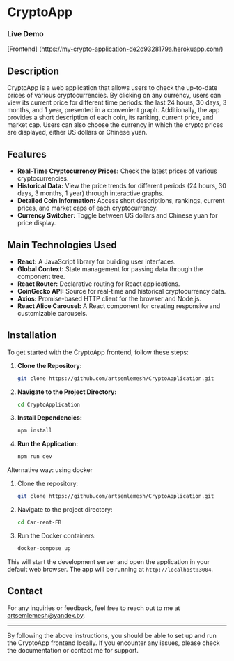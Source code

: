 # CryptoApp

### Live Demo
[Frontend] (https://my-crypto-application-de2d9328179a.herokuapp.com/)

## Description

CryptoApp is a web application that allows users to check the up-to-date prices of various cryptocurrencies. By clicking on any currency, users can view its current price for different time periods: the last 24 hours, 30 days, 3 months, and 1 year, presented in a convenient graph. Additionally, the app provides a short description of each coin, its ranking, current price, and market cap. Users can also choose the currency in which the crypto prices are displayed, either US dollars or Chinese yuan.

## Features

- **Real-Time Cryptocurrency Prices:** Check the latest prices of various cryptocurrencies.
- **Historical Data:** View the price trends for different periods (24 hours, 30 days, 3 months, 1 year) through interactive graphs.
- **Detailed Coin Information:** Access short descriptions, rankings, current prices, and market caps of each cryptocurrency.
- **Currency Switcher:** Toggle between US dollars and Chinese yuan for price display.

## Main Technologies Used

- **React:** A JavaScript library for building user interfaces.
- **Global Context:** State management for passing data through the component tree.
- **React Router:** Declarative routing for React applications.
- **CoinGecko API:** Source for real-time and historical cryptocurrency data.
- **Axios:** Promise-based HTTP client for the browser and Node.js.
- **React Alice Carousel:** A React component for creating responsive and customizable carousels.

## Installation

To get started with the CryptoApp frontend, follow these steps:

1. **Clone the Repository:**
   ```sh
   git clone https://github.com/artsemlemesh/CryptoApplication.git
   ```

2. **Navigate to the Project Directory:**
   ```sh
   cd CryptoApplication
   ```

3. **Install Dependencies:**
   ```sh
   npm install
   ```

4. **Run the Application:**
   ```sh
   npm run dev
   ```

Alternative way: using docker

1. Clone the repository:
   ```sh
   git clone https://github.com/artsemlemesh/CryptoApplication.git
   ```

2. Navigate to the project directory:
   ```sh
   cd Car-rent-FB
   ```

3. Run the Docker containers:
   ```sh
   docker-compose up
   ```

This will start the development server and open the application in your default web browser. The app will be running at `http://localhost:3004`.

## Contact

For any inquiries or feedback, feel free to reach out to me at [artsemlemesh@yandex.by](mailto:artsemlemesh@yandex.by).

---

By following the above instructions, you should be able to set up and run the CryptoApp frontend locally. If you encounter any issues, please check the documentation or contact me for support.
